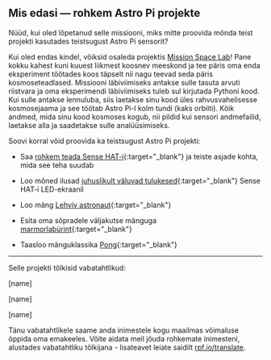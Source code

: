 ## Mis edasi — rohkem Astro Pi projekte

Nüüd, kui oled lõpetanud selle missiooni, miks mitte proovida mõnda teist projekti kasutades teistsugust Astro Pi sensorit?

Kui oled endas kindel, võiksid osaleda projektis [Mission Space Lab](https://astro-pi.org/missions/space-lab/)! Pane kokku kahest kuni kuuest liikmest koosnev meeskond ja tee päris oma enda eksperiment töötades koos täpselt nii nagu teevad seda päris kosmoseteadlased. Missiooni läbiviimiseks antakse sulle tasuta arvuti riistvara ja oma eksperimendi läbiviimiseks tuleb sul kirjutada Pythoni kood. Kui sulle antakse lennuluba, siis laetakse sinu kood üles rahvusvahelisesse kosmosejaama ja see töötab Astro Pi-l kolm tundi (kaks orbiiti). Kõik andmed, mida sinu kood kosmoses kogub, nii pildid kui sensori andmefailid, laetakse alla ja saadetakse sulle analüüsimiseks.

Soovi korral võid proovida ka teistsugust Astro Pi projekti:

+ Saa [rohkem teada Sense HAT-i](https://projects.raspberrypi.org/et-EE/projects/getting-started-with-the-sense-hat){:target="_blank"} ja teiste asjade kohta, mida see teha suudab

+ Loo mõned ilusad [juhuslikult väluvad tulukesed](https://projects.raspberrypi.org/et-EE/projects/sense-hat-random-sparkles){:target="_blank"} Sense HAT-i LED-ekraanil

+ Loo mäng [Lehviv astronaut](https://projects.raspberrypi.org/et-EE/projects/flappy-astronaut){:target="_blank"}

+ Esita oma sõpradele väljakutse mänguga [marmorlabürint](https://projects.raspberrypi.org/et-EE/projects/sense-hat-marble-maze){:target="_blank"}

+ Taasloo mänguklassika [Pong](https://projects.raspberrypi.org/et-EE/projects/sense-hat-pong){:target="_blank"}

***

Selle projekti tõlkisid vabatahtlikud:

[name]

[name]

[name]

Tänu vabatahtlikele saame anda inimestele kogu maailmas võimaluse õppida oma emakeeles. Võite aidata meil jõuda rohkemate inimesteni, alustades vabatahtliku tõlkijana - lisateavet leiate saidilt [rpf.io/translate](https://rpf.io/translate).